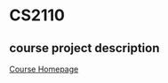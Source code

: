 # CS2110
## course project description


[Course Homepage](https://www.cs.cornell.edu/courses/cs2110/2023fa/)

